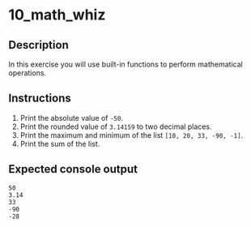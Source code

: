 # 10_math_whiz

## Description
In this exercise you will use built-in functions to perform mathematical operations.

## Instructions
1. Print the absolute value of `-50`.  
2. Print the rounded value of `3.14159` to two decimal places.  
3. Print the maximum and minimum of the list `[10, 20, 33, -90, -1]`.  
4. Print the sum of the list.


## Expected console output
```text
50
3.14
33
-90
-28
```



